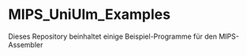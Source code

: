 # MIPS_UniUlm_Examples

Dieses Repository beinhaltet einige Beispiel-Programme für den MIPS-Assembler
